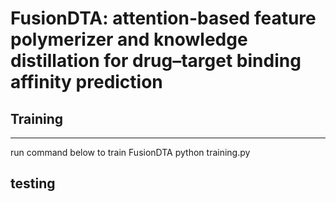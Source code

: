 # FusionDTA: attention-based feature polymerizer and knowledge distillation for drug–target binding affinity prediction

## Training
*****************
run command below to train FusionDTA
  python training.py
  
## testing
